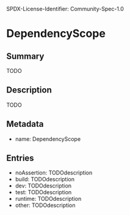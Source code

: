 SPDX-License-Identifier: Community-Spec-1.0

# DependencyScope

## Summary

TODO

## Description

TODO

## Metadata

- name: DependencyScope

## Entries

- noAssertion: TODOdescription
- build: TODOdescription
- dev: TODOdescription
- test: TODOdescription
- runtime: TODOdescription
- other: TODOdescription
